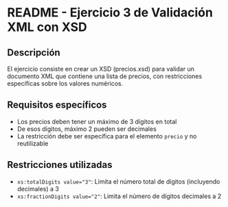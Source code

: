 # README - Ejercicio 3 de Validación XML con XSD

## Descripción
El ejercicio consiste en crear un XSD (precios.xsd) para validar un documento XML que contiene una lista de precios, con restricciones específicas sobre los valores numéricos.

## Requisitos específicos
- Los precios deben tener un máximo de 3 dígitos en total
- De esos dígitos, máximo 2 pueden ser decimales
- La restricción debe ser específica para el elemento `precio` y no reutilizable

## Restricciones utilizadas
- `xs:totalDigits value="3"`: Limita el número total de dígitos (incluyendo decimales) a 3
- `xs:fractionDigits value="2"`: Limita el número de dígitos decimales a 2